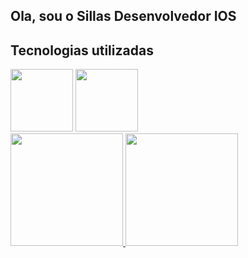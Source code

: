 ## Ola, sou o Sillas Desenvolvedor IOS

## Tecnologias utilizadas 

<div>
<img src="https://cdn.jsdelivr.net/gh/devicons/devicon/icons/swift/swift-original-wordmark.svg" height="100" width="100"/>

 <img src="https://cdn.jsdelivr.net/gh/devicons/devicon/icons/github/github-original-wordmark.svg" height="100" width="100" />
 </div>         
    
    
<div>
  <a href="https://github.com/sillasgoes">
    <img height="180em" src="https://github-readme-stats.vercel.app/api/top-langs/?username=sillasgoes&layout=compact&langs_count=7&theme=dracula"/>
  <img height="180em" src="https://github-readme-stats.vercel.app/api?username=sillasgoes&show_icons=true&theme=dracula&include_all_commits=true&count_private=true"/>
</div>
</div>
